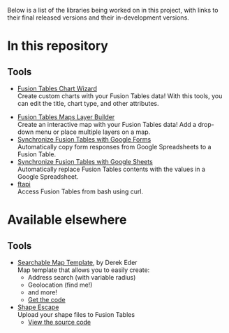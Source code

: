 Below is a list of the libraries being worked on in this project, with links to their final released versions and their in-development versions.

# In this repository #

## Tools ##

  * <a href='http://htmlpreview.github.io/?https://github.com/fusiontable-gallery/fusion-tables-api-samples/blob/master/FusionTablesChartWizard/src/index.html'>Fusion Tables Chart Wizard</a><br>Create custom charts with your Fusion Tables data! With this tools, you can edit the title, chart type, and other attributes.<br>
<ul><li><a href='http://htmlpreview.github.io/?https://github.com/fusiontable-gallery/fusion-tables-api-samples/blob/master/FusionTablesLayerWizard/src/index.html'>Fusion Tables Maps Layer Builder</a><br>Create an interactive map with your Fusion Tables data! Add a drop-down menu or place multiple layers on a map.<br>
</li><li><a href='http://htmlpreview.github.io/?https://github.com/fusiontable-gallery/fusion-tables-api-samples/blob/master/FusionTablesFormSync/docs/reference.html'>Synchronize Fusion Tables with Google Forms</a><br>Automatically copy form responses from Google Spreadsheets to a Fusion Table.<br>
</li><li><a href='http://htmlpreview.github.io/?https://github.com/fusiontable-gallery/fusion-tables-api-samples/blob/master/FusionTablesSheetSync/docs/reference.html'>Synchronize Fusion Tables with Google Sheets</a><br>Automatically replace Fusion Tables contents with the values in a Google Spreadsheet.<br>
</li><li><a href='https://github.com/fusiontable-gallery/fusion-tables-api-samples/blob/master/ftapi'>ftapi</a><br>Access Fusion Tables from bash using curl.</li></ul>

<h1>Available elsewhere</h1>

<h2>Tools</h2>

<ul><li><a href='http://derekeder.com/searchable_map_template/'>Searchable Map Template</a>, by Derek Eder<br>Map template that allows you to easily create:<br>
<ul><li>Address search (with variable radius)<br>
</li><li>Geolocation (find me!)<br>
</li><li>and more!<br>
</li><li><a href='https://github.com/derekeder/FusionTable-Map-Template'>Get the code</a>
</li></ul></li><li><a href='http://shpescape.com'>Shape Escape</a><br>Upload your shape files to Fusion Tables<br>
<ul><li><a href='http://code.google.com/p/shpescape/'>View the source code</a>
